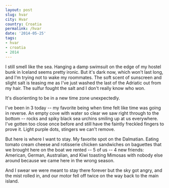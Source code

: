 ```yaml
---
layout: post
slug: hvar
city: Hvar
country: Croatia
permalink: /hvar
date: '2014-05-25'
tags:
- hvar
- croatia
- 2014
---
```


I still smell like the sea. Hanging a damp swimsuit on the edge of my hostel bunk in Iceland seems pretty ironic. But it's dark now, which won't last long, and I'm trying not to wake my roommates. The soft scent of sunscreen and slight salt is teasing me as I've just washed the last of the Adriatic out from my hair. The sulfur fought the salt and I don't really know who won.

It's disorienting to be in a new time zone unexpectedly.

I've been in 3 today -- my favorite being when time felt like time was going in reverse. An empty cove with water so clear we saw right through to the bottom -- rocks and spiky black sea urchins smiling up at us everywhere. I've gotten too close once before and still have the faintly freckled fingers to prove it. Light purple dots, stingers we can't remove.

But here is where I want to stay. My favorite spot on the Dalmatian. Eating tomato cream cheese and rotisserie chicken sandwiches on baguettes that we brought here on the boat we rented -- 5 of us -- 4 new friends: American, German, Australian, and Kiwi toasting Mimosas with nobody else around because we came here in the wrong season.

And I swear we were meant to stay there forever but the sky got angry, and the mist rolled in, and our motor fell off twice on the way back to the main island.